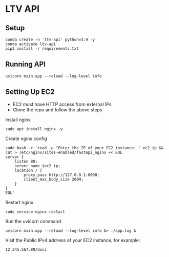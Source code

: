 # LTV API

## Setup
```
conda create -n 'ltv-api' python=3.9 -y
conda activate ltv-api
pip3 install -r requirements.txt
```

## Running API
```
uvicorn main:app --reload --log-level info
```

## Setting Up EC2
- EC2 must have HTTP access from external IPs
- Clone the repo and follow the above steps

Install nginx
```
sudo apt install nginx -y
```

Create nginx config
```
sudo bash -c 'read -p "Enter the IP of your EC2 instance: " ec2_ip && cat > /etc/nginx/sites-enabled/fastapi_nginx << EOL
server {
    listen 80;
    server_name $ec2_ip;
    location / {
        proxy_pass http://127.0.0.1:8000;
        client_max_body_size 200M;
    }
}
EOL'
```

Restart nginx
```
sudo service nginx restart
```

Run the uvicorn command
```
uvicorn main:app --reload --log-level info &> ./app.log &
```

Visit the Public IPv4 address of your EC2 instance, for example:
```
12.345.567.89/docs
```